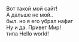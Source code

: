 Вот такой мой сайт!  
А дальше не мой..  
был. но я его убрал нафиг  
Ну и да. Привет Мир!  
типа Hello world!
